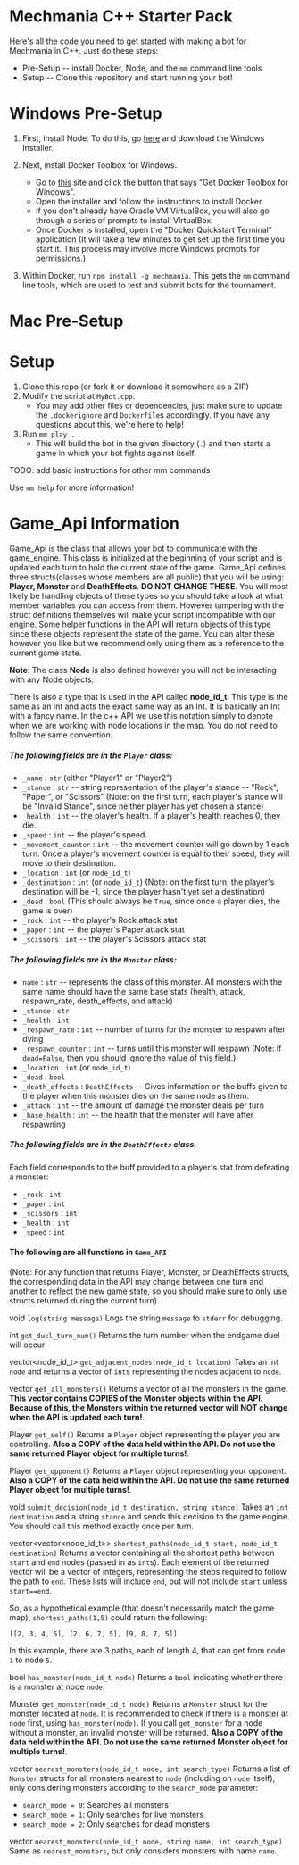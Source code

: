 # Mechmania C++ Starter Pack

Here's all the code you need to get started with making a bot for Mechmania in C++. Just do these steps:

* Pre-Setup -- install Docker, Node, and the `mm` command line tools
* Setup -- Clone this repository and start running your bot!

# Windows Pre-Setup

1. First, install Node. To do this, go [here](https://nodejs.org/en/download/) and download the Windows Installer.

2. Next, install Docker Toolbox for Windows.
   * Go to [this](https://docs.docker.com/toolbox/toolbox_install_windows/) site and click the button that says "Get Docker Toolbox for Windows".
   * Open the installer and follow the instructions to install Docker
   * If you don't already have Oracle VM VirtualBox, you will also go through a series of prompts to install VirtualBox.
   * Once Docker is installed, open the "Docker Quickstart Terminal" application (It will take a few minutes to get set up the first time you start it.  This process may involve more Windows prompts for permissions.)
3. Within Docker, run `npm install -g mechmania`.  This gets the `mm` command line tools, which are used to test and submit bots for the tournament.

# Mac Pre-Setup


# Setup

1. Clone this repo (or fork it or download it somewhere as a ZIP)
2. Modify the script at `MyBot.cpp`.
    * You may add other files or dependencies, just make sure to update the `.dockerignore` and `Dockerfile`s accordingly. If you have any questions about this, we're here to help!
3. Run `mm play .`
    * This will build the bot in the given directory (`.`) and then starts a game in which your bot fights against itself.

TODO: add basic instructions for other mm commands

Use `mm help` for more information!

# Game_Api Information

Game_Api is the class that allows your bot to communicate with the game_engine. This class is initialized at the beginning of your script and is updated each turn to hold the current state of the game. 
Game_Api defines three structs(classes whose members are all public) that you will be using: **Player, Monster** and **DeathEffects**. **DO NOT CHANGE THESE**. You will most likely be handling objects of these types so you should take a look at what member variables you can access from them. However tampering with the struct definitions themselves will make your script incompatible with our engine. Some helper functions in the API will return objects of this type since these objects represent the state of the game. You can alter these however you like but we recommend only using them as a reference to the current game state. 

**Note**: The class **Node** is also defined however you will not be interacting with any Node objects.

There is also a type that is used in the API called **node_id_t**. This type is the same as an Int and acts the exact same way as an Int. It is basically an Int with a fancy name. In the c++ API we use this notation simply to denote when we are working with node locations in the map. You do not need to follow the same convention. 

##### The following fields are in the `Player` class:
- `_name` : `str` (either "Player1" or "Player2")
- `_stance` : `str` -- string representation of the player's stance -- "Rock", "Paper", or "Scissors" (Note: on the first turn, each player's stance will be "Invalid Stance", since neither player has yet chosen a stance)
- `_health` : `int` -- the player's health.  If a player's health reaches 0, they die.
- `_speed` : `int` -- the player's speed.
- `_movement_counter` : `int` -- the movement counter will go down by 1 each turn.  Once a player's movement counter is equal to their speed, they will move to their destination.
- `_location` : `int` (or `node_id_t`)
- `_destination` : `int` (or `node_id_t`) (Note: on the first turn, the player's destination will be -1, since the player hasn't yet set a destination)
- `_dead` : `bool` (This should always be `True`, since once a player dies, the game is over)
- `_rock` : `int` -- the player's Rock attack stat
- `_paper` : `int` -- the player's Paper attack stat
- `_scissors` : `int` -- the player's Scissors attack stat

##### The following fields are in the `Monster` class:
- `name` : `str` -- represents the class of this monster.  All monsters with the same name should have the same base stats (health, attack, respawn_rate, death_effects, and attack)
- `_stance` : `str`
- `_health` : `int`
- `_respawn_rate` : `int` -- number of turns for the monster to respawn after dying
- `_respawn_counter` : `int` -- turns until this monster will respawn (Note: if `dead=False`, then you should ignore the value of this field.)
- `_location` : `int` (or `node_id_t`)
- `_dead` : `bool`
- `_death_effects` : `DeathEffects` -- Gives information on the buffs given to the player when this monster dies on the same node as them.
- `_attack` : `int` -- the amount of damage the monster deals per turn
- `_base_health` : `int` -- the health that the monster will have after respawning

##### The following fields are in the `DeathEffects` class.
Each field corresponds to the buff provided to a player's stat from defeating a monster:
- `_rock` : `int`
- `_paper` : `int`
- `_scissors` : `int`
- `_health` : `int`
- `_speed` : `int`

#### The following are all functions in `Game_API`
(Note: For any function that returns Player, Monster, or DeathEffects structs, the corresponding data in the API may change between one turn and another to reflect the new game state, so you should make sure to only use structs returned during the current turn)

void `log(string message)`
Logs the string `message` to `stderr` for debugging.

int `get_duel_turn_num()`
Returns the turn number when the endgame duel will occur

vector<node_id_t> `get_adjacent_nodes(node_id_t location)`
Takes an int `node` and returns a vector of `int`s representing the nodes adjacent to `node`.

vector<Monster> `get_all_monsters()`
Returns a vector of all the monsters in the game. **This vector contains COPIES of the Monster objects within the API. Because of this, the Monsters within the returned vector will NOT change when the API is updated each turn!**. 

Player `get_self()`
Returns a `Player` object representing the player you are controlling. **Also a COPY of the data held within the API. Do not use the same returned Player object for multiple turns!**.

Player `get_opponent()`
Returns a `Player` object representing your opponent. **Also a COPY of the data held within the API. Do not use the same returned Player object for multiple turns!**.

void `submit_decision(node_id_t destination, string stance)`
Takes an `int` `destination` and a string `stance` and sends this decision to the game engine.  You should call this method exactly once per turn.

vector<vector<node_id_t>> `shortest_paths(node_id_t start, node_id_t destination)`
Returns a vector containing all the shortest paths between `start` and `end` nodes (passed in as `int`s).
Each element of the returned vector will be a vector of integers, representing the steps required to follow the path to `end`.  These lists will include `end`, but will not include `start` unless `start==end`.

So, as a hypothetical example (that doesn't necessarily match the game map), `shortest_paths(1,5)` could return the following:
```
[[2, 3, 4, 5], [2, 6, 7, 5], [9, 8, 7, 5]]
```
In this example, there are 3 paths, each of length 4, that can get from node `1` to node `5`.

bool `has_monster(node_id_t node)`
Returns a `bool` indicating whether there is a monster at node `node`.

Monster `get_monster(node_id_t node)`
Returns a `Monster` struct for the monster located at `node`.  It is recommended to check if there is a monster at `node` first, using `has_monster(node)`.  If you call `get_monster` for a node without a monster, an invalid monster will be returned.
**Also a COPY of the data held within the API. Do not use the same returned Monster object for multiple turns!**.

vector<Monster> `nearest_monsters(node_id_t node, int search_type)`
Returns a list of `Monster` structs for all monsters nearest to `node` (including on `node` itself), only considering monsters according to the `search_mode` parameter:
- `search_mode = 0`: Searches all monsters
- `search_mode = 1`: Only searches for live monsters
- `search_mode = 2`: Only searches for dead monsters

vector<Monster> `nearest_monsters(node_id_t node, string name, int search_type)`
Same as `nearest_monsters`, but only considers monsters with name `name`. 

